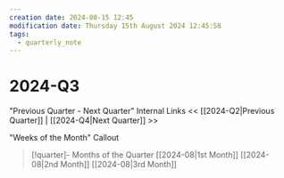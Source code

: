 ```yaml
---
creation date: 2024-08-15 12:45
modification date: Thursday 15th August 2024 12:45:58
tags:
  - quarterly_note
---
```



# 2024-Q3

"Previous Quarter - Next Quarter" Internal Links
<< [[2024-Q2|Previous Quarter]] | [[2024-Q4|Next Quarter]] >>

"Weeks of the Month" Callout
> [!quarter]- Months of the Quarter
> [[2024-08|1st Month]]
> [[2024-08|2nd Month]]
> [[2024-08|3rd Month]]
